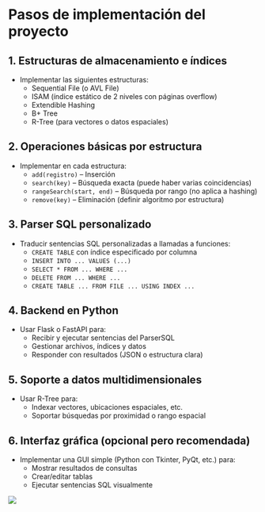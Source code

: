 # Pasos de implementación del proyecto

## 1. Estructuras de almacenamiento e índices
- Implementar las siguientes estructuras:
  - Sequential File (o AVL File)
  - ISAM (índice estático de 2 niveles con páginas overflow)
  - Extendible Hashing
  - B+ Tree
  - R-Tree (para vectores o datos espaciales)

## 2. Operaciones básicas por estructura
- Implementar en cada estructura:
  - `add(registro)` – Inserción
  - `search(key)` – Búsqueda exacta (puede haber varias coincidencias)
  - `rangeSearch(start, end)` – Búsqueda por rango (no aplica a hashing)
  - `remove(key)` – Eliminación (definir algoritmo por estructura)

## 3. Parser SQL personalizado
- Traducir sentencias SQL personalizadas a llamadas a funciones:
  - `CREATE TABLE` con índice especificado por columna
  - `INSERT INTO ... VALUES (...)`
  - `SELECT * FROM ... WHERE ...`
  - `DELETE FROM ... WHERE ...`
  - `CREATE TABLE ... FROM FILE ... USING INDEX ...`

## 4. Backend en Python
- Usar Flask o FastAPI para:
  - Recibir y ejecutar sentencias del ParserSQL
  - Gestionar archivos, índices y datos
  - Responder con resultados (JSON o estructura clara)

## 5. Soporte a datos multidimensionales
- Usar R-Tree para:
  - Indexar vectores, ubicaciones espaciales, etc.
  - Soportar búsquedas por proximidad o rango espacial

## 6. Interfaz gráfica (opcional pero recomendada)
- Implementar una GUI simple (Python con Tkinter, PyQt, etc.) para:
  - Mostrar resultados de consultas
  - Crear/editar tablas
  - Ejecutar sentencias SQL visualmente

![](https://media1.tenor.com/m/jRaSFSY9f78AAAAC/postgresql-heart-locket.gif)